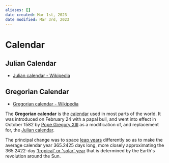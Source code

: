 ```yaml
---
aliases: []
date created: Mar 1st, 2023
date modified: Mar 3rd, 2023
---
```


# Calendar

## Julian Calendar
- [Julian calendar - Wikipedia](https://en.wikipedia.org/wiki/Julian_calendar)

## Gregorian Calendar
- [Gregorian calendar - Wikipedia](https://en.wikipedia.org/wiki/Gregorian_calendar)

The **Gregorian calendar** is the [calendar](https://en.wikipedia.org/wiki/Calendar "Calendar") used in most parts of the world. It was introduced on February 24 with a papal bull, and went into effect in October 1582 by [Pope Gregory XIII](https://en.wikipedia.org/wiki/Pope_Gregory_XIII "Pope Gregory XIII") as a modification of, and replacement for, the [Julian calendar](https://en.wikipedia.org/wiki/Julian_calendar "Julian calendar").

The principal change was to space [leap years](https://en.wikipedia.org/wiki/Leap_year "Leap year") differently so as to make the average calendar year 365.2425 days long, more closely approximating the 365.2422-day ['tropical' or 'solar' year](https://en.wikipedia.org/wiki/Tropical_year "Tropical year") that is determined by the Earth's revolution around the Sun.
